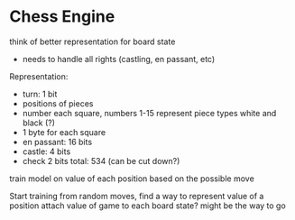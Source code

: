 # Chess Engine

think of better representation for board state
 - needs to handle all rights (castling, en passant, etc)

Representation:

- turn: 1 bit
- positions of pieces
 - number each square, numbers 1-15 represent piece types white and black (?)
 - 1 byte for each square
- en passant: 16 bits
- castle: 4 bits
- check 2 bits
total: 534 (can be cut down?)

train model on value of each position based on the possible move

Start training from random moves, find a way to represent value of a position
attach value of game to each board state? might be the way to go
